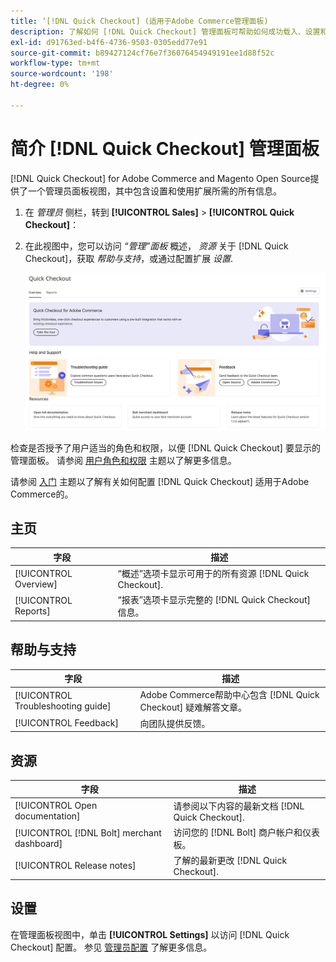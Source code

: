 ```yaml
---
title: ‘[!DNL Quick Checkout] (适用于Adobe Commerce管理面板)
description: 了解如何 [!DNL Quick Checkout] 管理面板可帮助如何成功载入、设置和可视化扩展。
exl-id: d91763ed-b4f6-4736-9503-0305edd77e91
source-git-commit: b89427124cf76e7f36076454949191ee1d88f52c
workflow-type: tm+mt
source-wordcount: '198'
ht-degree: 0%

---
```


# 简介 [!DNL Quick Checkout] 管理面板

[!DNL Quick Checkout] for Adobe Commerce and Magento Open Source提供了一个管理员面板视图，其中包含设置和使用扩展所需的所有信息。

1. 在 _管理员_ 侧栏，转到 **[!UICONTROL Sales]** > **[!UICONTROL Quick Checkout]**：
1. 在此视图中，您可以访问 _“管理”面板_ 概述， _资源_ 关于 [!DNL Quick Checkout]，获取 _帮助与支持_，或通过配置扩展 _设置_.

   ![菜单快速签出](assets/admin-panel-view.png)

检查是否授予了用户适当的角色和权限，以便 [!DNL Quick Checkout] 要显示的管理面板。 请参阅 [用户角色和权限](../quick-checkout/user-roles-setup.md) 主题以了解更多信息。

请参阅 [入门](../quick-checkout/onboarding.md) 主题以了解有关如何配置 [!DNL Quick Checkout] 适用于Adobe Commerce的。

## 主页

| 字段 | 描述 |
|---|---|
| [!UICONTROL Overview] | “概述”选项卡显示可用于的所有资源 [!DNL Quick Checkout]. |
| [!UICONTROL Reports] | “报表”选项卡显示完整的 [!DNL Quick Checkout] 信息。 |

## 帮助与支持

| 字段 | 描述 |
|---|---|
| [!UICONTROL Troubleshooting guide] | Adobe Commerce帮助中心包含 [!DNL Quick Checkout] 疑难解答文章。 |
| [!UICONTROL Feedback] | 向团队提供反馈。 |

## 资源

| 字段 | 描述 |
|---|---|
| [!UICONTROL Open documentation] | 请参阅以下内容的最新文档 [!DNL Quick Checkout]. |
| [!UICONTROL [!DNL Bolt] merchant dashboard] | 访问您的 [!DNL Bolt] 商户帐户和仪表板。 |
| [!UICONTROL Release notes] | 了解的最新更改 [!DNL Quick Checkout]. |

## 设置

在管理面板视图中，单击 **[!UICONTROL Settings]** 以访问 [!DNL Quick Checkout] 配置。 参见 [管理员配置](onboarding.md#complete-admin-configuration) 了解更多信息。
